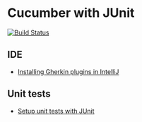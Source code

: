 # Cucumber with JUnit

[![Build Status](https://api.travis-ci.org/mflingelli/cucumber-junit.svg)](https://travis-ci.org/mflingelli/cucumber-junit)


## IDE

* [Installing Gherkin plugins in IntelliJ](doc/intellij.md)

## Unit tests

* [Setup unit tests with JUnit](doc/junit.md)
